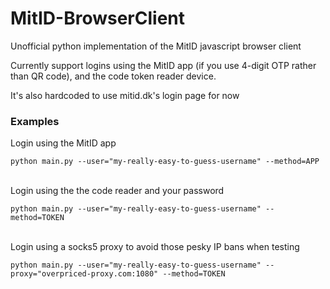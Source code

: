 # MitID-BrowserClient
Unofficial python implementation of the MitID javascript browser client

Currently support logins using the MitID app (if you use 4-digit OTP rather than QR code), and the code token reader device.

It's also hardcoded to use mitid.dk's login page for now

### Examples
Login using the MitID app
```
python main.py --user="my-really-easy-to-guess-username" --method=APP
```
\
Login using the the code reader and your password
```
python main.py --user="my-really-easy-to-guess-username" --method=TOKEN
```
\
Login using a socks5 proxy to avoid those pesky IP bans when testing
```
python main.py --user="my-really-easy-to-guess-username" --proxy="overpriced-proxy.com:1080" --method=TOKEN
```
